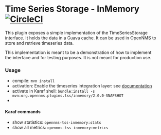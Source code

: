 # Time Series Storage - InMemory [![CircleCI](https://circleci.com/gh/opennms-forge/opennms-tss-plugin-inmemory.svg?style=svg)](https://circleci.com/gh/opennms-forge/opennms-tss-plugin-inmemory)

This plugin exposes a simple implementation of the TimeSeriesStorage interface.
It holds the data in a Guava cache.
It can be used in OpenNMS to store and retrieve timeseries data.

This implementation is meant to be a demonstration of how to implement the interface and for testing purposes.
It is not meant for production use.

### Usage
* compile: ``mvn install``
* activation: Enable the timeseries integration layer: see [documentation](https://docs.opennms.com/horizon/latest/deployment/time-series-storage/timeseries/configuration.html)
* activate in Karaf shell: ``bundle:install -s mvn:org.opennms.plugins.tss/inmemory/2.0.0-SNAPSHOT``
* 
#### Karaf commands
* show statistics: ``opennms-tss-inmemory:stats``
* show all metrics: ``opennms-tss-inmemory:metrics``

  
 



